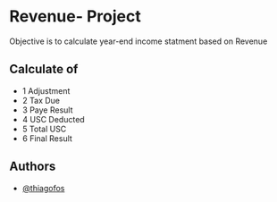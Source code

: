 # Revenue- Project
Objective is to  calculate year-end income statment based on Revenue

## Calculate of 
- 1 Adjustment
- 2 Tax Due
- 3 Paye Result
- 4 USC Deducted
- 5 Total USC
- 6 Final Result

## Authors
- [@thiagofos](https://github.com/thiagofos)

